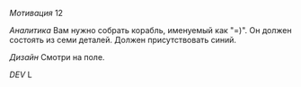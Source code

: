 *Мотивация*
12

*Аналитика*
Вам нужно собрать корабль, именуемый как "=)". Он должен состоять из семи деталей. Должен присутствовать синий.

*Дизайн*
Смотри на поле.

*DEV*
L